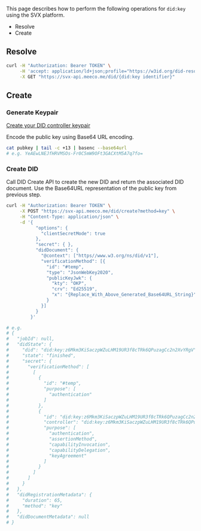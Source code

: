 This page describes how to perform the following operations for `did:key` using the SVX platform.

- Resolve
- Create

## Resolve

```bash
curl -H "Authorization: Bearer TOKEN" \
     -H 'accept: application/ld+json;profile="https://w3id.org/did-resolution"' \
     -X GET "https://svx-api.meeco.me/did/{did:key identifier}"
```

## Create

### Generate Keypair

[Create your DID controller keypair](../did-controller-keypair.md)

Encode the public key using Base64 URL encoding.

```bash
cat pubkey | tail -c +13 | basenc --base64url
# e.g. YeAEwLNEJfHRVMSOs-Fr0C5mW9OFt3GACXtM5A7q7fo=
```

### Create DID

Call DID Create API to create the new DID and return the associated DID document. Use the Base64URL representation of the public key from previous step.

```bash
curl -H "Authorization: Bearer TOKEN" \
     -X POST "https://svx-api.meeco.me/did/create?method=key" \
     -H "Content-Type: application/json" \
     -d '{
           "options": {
             "clientSecretMode": true
           },
           "secret": { },
           "didDocument": {
             "@context": ["https//www.w3.org/ns/did/v1"],
             "verificationMethod": [{
               "id": "#temp",
               "type": "JsonWebKey2020",
               "publicKeyJwk": {
                 "kty": "OKP",
                 "crv": "Ed25519",
                 "x": "{Replace_With_Above_Generated_Base64URL_String}"
               }
             }]
           }
         }'

# e.g.
# {
#   "jobId": null,
#   "didState": {
#     "did": "did:key:z6Mkm3KiSaczpWZuLHM19UR3f8cTRk6QPuzagCc2n2XvYRgV",
#     "state": "finished",
#     "secret": {
#       "verificationMethod": [
#         [
#           {
#             "id": "#temp",
#             "purpose": [
#               "authentication"
#             ]
#           },
#           {
#             "id": "did:key:z6Mkm3KiSaczpWZuLHM19UR3f8cTRk6QPuzagCc2n2XvYRgV#z6Mkm3KiSaczpWZuLHM19UR3f8cTRk6QPuzagCc2n2XvYRgV",
#             "controller": "did:key:z6Mkm3KiSaczpWZuLHM19UR3f8cTRk6QPuzagCc2n2XvYRgV",
#             "purpose": [
#               "authentication",
#               "assertionMethod",
#               "capabilityInvocation",
#               "capabilityDelegation",
#               "keyAgreement"
#             ]
#           }
#         ]
#       ]
#     }
#   },
#   "didRegistrationMetadata": {
#     "duration": 65,
#     "method": "key"
#   },
#   "didDocumentMetadata": null
# }
```